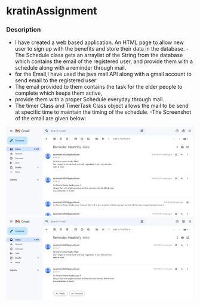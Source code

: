 # kratinAssignment
 
### Description

- I have created a web based application. An HTML page to allow new user to sign up with 
the benefits and store their data in the database.
-The Schedule class gets an arraylist of the String from the database  which contains the email of the registered user,
and provide them with a schedule along with a reminder through mail.
- for the Email,I have used the java mail API along with a gmail account to send email to the registered user
- The email provided to them contains the task for the elder people to complete which keeps them active,
- provide them with a proper Schedule everyday through mail.
- The timer Class and TimerTask Class object allows the mail to be send at specific time to maintain the timing of the schedule.
-The Screenshot of the email are given below:

 
 ![](assets/Healthify1.png)
 ![](assets/Healthify2.png)
